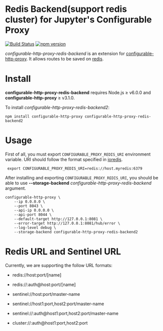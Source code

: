 # Redis Backend(support redis cluster) for Jupyter's Configurable Proxy

[![Build Status](https://travis-ci.org/globocom/configurable-http-proxy-redis-backend.svg?branch=master)](https://travis-ci.org/globocom/configurable-http-proxy-redis-backend) [![npm version](https://badge.fury.io/js/configurable-http-proxy-redis-backend.svg)](https://badge.fury.io/js/configurable-http-proxy-redis-backend)

*configurable-http-proxy-redis-backend* is an extension for [configurable-http-proxy](https://github.com/jupyterhub/configurable-http-proxy). It allows routes to be saved on [redis](https://redis.io).

# Install

**configurable-http-proxy-redis-backend** requires Node.js ≥ v6.0.0 and **configurable-http-proxy** ≥ v3.1.0.


To install *configurable-http-proxy-redis-backend2*:

```
npm install configurable-http-proxy configurable-http-proxy-redis-backend2
```

# Usage

First of all, you must export `CONFIGURABLE_PROXY_REDIS_URI` environment variable. URI should follow the format specified in [ioredis](https://github.com/luin/ioredis).

```
 export CONFIGURABLE_PROXY_REDIS_URI=redis://host.myredis:6379
```

After installing and exporting `CONFIGURABLE_PROXY_REDIS_URI`, you should be able to use **--storage-backend** *configurable-http-proxy-redis-backend* argument. 

```
configurable-http-proxy \
    --ip 0.0.0.0 \
    --port 8043 \
    --api-ip 0.0.0.0 \
    --api-port 8044 \
    --default-target http://127.0.0.1:8081 \
    --error-target http://127.0.0.1:8081/hub/error \
    --log-level debug \
    --storage-backend configurable-http-proxy-redis-backend2
```

# Redis URL and Sentinel URL

Currently, we are supporting the follow URL formats:

* redis://host:port/[name]
* redis://:auth@host:port/[name]

* sentinel://host:port/master-name
* sentinel://host1:port,host2:port/master-name
* sentinel://:auth@host1:port,host2:port/master-name

* cluster://:auth@host1:port,host2:port

